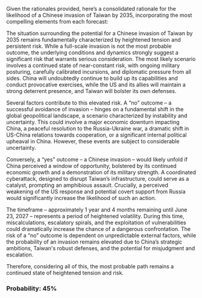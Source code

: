 Given the rationales provided, here’s a consolidated rationale for the likelihood of a Chinese invasion of Taiwan by 2035, incorporating the most compelling elements from each forecast:

The situation surrounding the potential for a Chinese invasion of Taiwan by 2035 remains fundamentally characterized by heightened tension and persistent risk. While a full-scale invasion is not the most probable outcome, the underlying conditions and dynamics strongly suggest a significant risk that warrants serious consideration. The most likely scenario involves a continued state of near-constant risk, with ongoing military posturing, carefully calibrated incursions, and diplomatic pressure from all sides. China will undoubtedly continue to build up its capabilities and conduct provocative exercises, while the US and its allies will maintain a strong deterrent presence, and Taiwan will bolster its own defenses.

Several factors contribute to this elevated risk. A “no” outcome – a successful avoidance of invasion – hinges on a fundamental shift in the global geopolitical landscape, a scenario characterized by instability and uncertainty. This could involve a major economic downturn impacting China, a peaceful resolution to the Russia-Ukraine war, a dramatic shift in US-China relations towards cooperation, or a significant internal political upheaval in China. However, these events are subject to considerable uncertainty.

Conversely, a “yes” outcome – a Chinese invasion – would likely unfold if China perceived a window of opportunity, bolstered by its continued economic growth and a demonstration of its military strength. A coordinated cyberattack, designed to disrupt Taiwan’s infrastructure, could serve as a catalyst, prompting an amphibious assault. Crucially, a perceived weakening of the US response and potential covert support from Russia would significantly increase the likelihood of such an action. 

The timeframe – approximately 1 year and 4 months remaining until June 23, 2027 – represents a period of heightened volatility. During this time, miscalculations, escalatory spirals, and the exploitation of vulnerabilities could dramatically increase the chance of a dangerous confrontation.  The risk of a “no” outcome is dependent on unpredictable external factors, while the probability of an invasion remains elevated due to China’s strategic ambitions, Taiwan's robust defenses, and the potential for misjudgment and escalation.

Therefore, considering all of this, the most probable path remains a continued state of heightened tension and risk.

### Probability: 45%